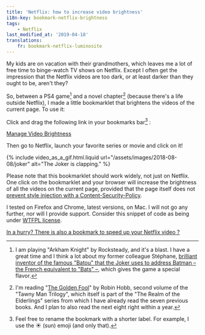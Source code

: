```yaml
---
title: 'Netflix: how to increase video brightness'
i18n-key: bookmark-netflix-brightness
tags:
    - Netflix
last_modified_at: '2019-04-18'
translations:
    fr: bookmark-netflix-luminosite
---
```


My kids are on vacation with their grandmothers, which leaves me a lot of free time to binge-watch TV shows on Netflix. Except I often get the impression that the Netflix videos are too dark, or at least darker than they ought to be, aren't they?

<!-- more -->

So, between a PS4 game[^ps4] and a novel chapter[^lire] (because there's a life outside Netflix), I made a little bookmarklet that brightens the videos of the current page. To use it:

[^ps4]: I am playing "Arkham Knight" by Rocksteady, and it's a blast. I have a great time and I think a lot about my former colleague Stéphane, [brilliant inventor of the famous "Batou" that the Joker uses to address Batman – the French equivalent to "Bats" –](https://nota-bene.org/Trois-jolis-souvenirs-de-traduction), which gives the game a special flavor.
[^lire]: I'm reading "[The Golden Fool](https://en.wikipedia.org/wiki/The_Golden_Fool)" by Robin Hobb, second volume of the "Tawny Man Trilogy", which itself is part of the "The Realm of the Elderlings" series from which I have already read the seven previous books. And I plan to also read the next eight right within a year.

Click and drag the following link in your bookmarks bar[^rename] :

<!-- nomicrotypo -->

<a href="javascript:(function(){var a=prompt('Video brightness?','100%');a=/^\d+(\.\d+)?%\$/.test(a)?a:'100%';Array.from(document.getElementsByTagName('video')).forEach(function(b){b.setAttribute('style',b.getAttribute('style')+'filter:brightness('+a+');')})})();" title="Manage Video Brightness">Manage Video Brightness</a>

<!-- endnomicrotypo -->

[^rename]: Feel free to rename the bookmark with a shorter label. For example, I use the ☀️ (sun) emoji (and only that).

Then go to Netflix, launch your favorite series or movie and click on it!

{% include video_as_a_gif.html.liquid
url="/assets/images/2018-08-08/joker"
alt="The Joker is clapping."
%}

Please note that this bookmarklet should work widely, not just on Netflix. One click on the bookmarklet and your browser will increase the brightness of all the videos on the current page, provided that the page itself does not [prevent style injection with a Content-Security-Policy](https://blog.dareboost.com/en/2016/08/content-security-policy-secure-your-website).

I tested on Firefox and Chrome, latest versions, on Mac. I will not go any further, nor will I provide support. Consider this snippet of code as being under [WTFPL license](https://en.wikipedia.org/wiki/WTFPL).

<ins datetime="2019-04-18">In a hurry? There is also a bookmark to [speed up your Netflix video](/notes/2019-04-bookmark-netflix-speed/) ?</ins>
